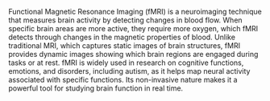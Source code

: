 Functional Magnetic Resonance Imaging (fMRI) is a neuroimaging technique that measures brain activity by detecting changes in blood flow. When specific brain areas are more active, they require more oxygen, which fMRI detects through changes in the magnetic properties of blood. Unlike traditional MRI, which captures static images of brain structures, fMRI provides dynamic images showing which brain regions are engaged during tasks or at rest. fMRI is widely used in research on cognitive functions, emotions, and disorders, including autism, as it helps map neural activity associated with specific functions. Its non-invasive nature makes it a powerful tool for studying brain function in real time.